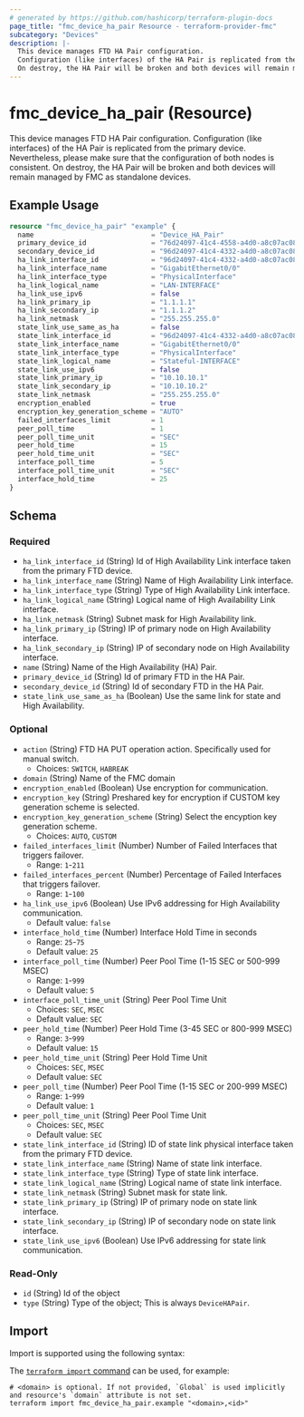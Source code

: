 ```yaml
---
# generated by https://github.com/hashicorp/terraform-plugin-docs
page_title: "fmc_device_ha_pair Resource - terraform-provider-fmc"
subcategory: "Devices"
description: |-
  This device manages FTD HA Pair configuration.
  Configuration (like interfaces) of the HA Pair is replicated from the primary device. Nevertheless, please make sure that the configuration of both nodes is consistent.
  On destroy, the HA Pair will be broken and both devices will remain managed by FMC as standalone devices.
---
```


# fmc_device_ha_pair (Resource)

This device manages FTD HA Pair configuration.
 Configuration (like interfaces) of the HA Pair is replicated from the primary device. Nevertheless, please make sure that the configuration of both nodes is consistent.
 On destroy, the HA Pair will be broken and both devices will remain managed by FMC as standalone devices.

## Example Usage

```terraform
resource "fmc_device_ha_pair" "example" {
  name                             = "Device_HA_Pair"
  primary_device_id                = "76d24097-41c4-4558-a4d0-a8c07ac08470"
  secondary_device_id              = "96d24097-41c4-4332-a4d0-a8c07ac08482"
  ha_link_interface_id             = "96d24097-41c4-4332-a4d0-a8c07ac08482"
  ha_link_interface_name           = "GigabitEthernet0/0"
  ha_link_interface_type           = "PhysicalInterface"
  ha_link_logical_name             = "LAN-INTERFACE"
  ha_link_use_ipv6                 = false
  ha_link_primary_ip               = "1.1.1.1"
  ha_link_secondary_ip             = "1.1.1.2"
  ha_link_netmask                  = "255.255.255.0"
  state_link_use_same_as_ha        = false
  state_link_interface_id          = "96d24097-41c4-4332-a4d0-a8c07ac08482"
  state_link_interface_name        = "GigabitEthernet0/0"
  state_link_interface_type        = "PhysicalInterface"
  state_link_logical_name          = "Stateful-INTERFACE"
  state_link_use_ipv6              = false
  state_link_primary_ip            = "10.10.10.1"
  state_link_secondary_ip          = "10.10.10.2"
  state_link_netmask               = "255.255.255.0"
  encryption_enabled               = true
  encryption_key_generation_scheme = "AUTO"
  failed_interfaces_limit          = 1
  peer_poll_time                   = 1
  peer_poll_time_unit              = "SEC"
  peer_hold_time                   = 15
  peer_hold_time_unit              = "SEC"
  interface_poll_time              = 5
  interface_poll_time_unit         = "SEC"
  interface_hold_time              = 25
}
```

<!-- schema generated by tfplugindocs -->
## Schema

### Required

- `ha_link_interface_id` (String) Id of High Availability Link interface taken from the primary FTD device.
- `ha_link_interface_name` (String) Name of High Availability Link interface.
- `ha_link_interface_type` (String) Type of High Availability Link interface.
- `ha_link_logical_name` (String) Logical name of High Availability Link interface.
- `ha_link_netmask` (String) Subnet mask for High Availability link.
- `ha_link_primary_ip` (String) IP of primary node on High Availability interface.
- `ha_link_secondary_ip` (String) IP of secondary node on High Availability interface.
- `name` (String) Name of the High Availability (HA) Pair.
- `primary_device_id` (String) Id of primary FTD in the HA Pair.
- `secondary_device_id` (String) Id of secondary FTD in the HA Pair.
- `state_link_use_same_as_ha` (Boolean) Use the same link for state and High Availability.

### Optional

- `action` (String) FTD HA PUT operation action. Specifically used for manual switch.
  - Choices: `SWITCH`, `HABREAK`
- `domain` (String) Name of the FMC domain
- `encryption_enabled` (Boolean) Use encryption for communication.
- `encryption_key` (String) Preshared key for encryption if CUSTOM key generation scheme is selected.
- `encryption_key_generation_scheme` (String) Select the encyption key generation scheme.
  - Choices: `AUTO`, `CUSTOM`
- `failed_interfaces_limit` (Number) Number of Failed Interfaces that triggers failover.
  - Range: `1`-`211`
- `failed_interfaces_percent` (Number) Percentage of Failed Interfaces that triggers failover.
  - Range: `1`-`100`
- `ha_link_use_ipv6` (Boolean) Use IPv6 addressing for High Availability communication.
  - Default value: `false`
- `interface_hold_time` (Number) Interface Hold Time in seconds
  - Range: `25`-`75`
  - Default value: `25`
- `interface_poll_time` (Number) Peer Pool Time (1-15 SEC or 500-999 MSEC)
  - Range: `1`-`999`
  - Default value: `5`
- `interface_poll_time_unit` (String) Peer Pool Time Unit
  - Choices: `SEC`, `MSEC`
  - Default value: `SEC`
- `peer_hold_time` (Number) Peer Hold Time (3-45 SEC or 800-999 MSEC)
  - Range: `3`-`999`
  - Default value: `15`
- `peer_hold_time_unit` (String) Peer Hold Time Unit
  - Choices: `SEC`, `MSEC`
  - Default value: `SEC`
- `peer_poll_time` (Number) Peer Pool Time (1-15 SEC or 200-999 MSEC)
  - Range: `1`-`999`
  - Default value: `1`
- `peer_poll_time_unit` (String) Peer Pool Time Unit
  - Choices: `SEC`, `MSEC`
  - Default value: `SEC`
- `state_link_interface_id` (String) ID of state link physical interface taken from the primary FTD device.
- `state_link_interface_name` (String) Name of state link interface.
- `state_link_interface_type` (String) Type of state link interface.
- `state_link_logical_name` (String) Logical name of state link interface.
- `state_link_netmask` (String) Subnet mask for state link.
- `state_link_primary_ip` (String) IP of primary node on state link interface.
- `state_link_secondary_ip` (String) IP of secondary node on state link interface.
- `state_link_use_ipv6` (Boolean) Use IPv6 addressing for state link communication.

### Read-Only

- `id` (String) Id of the object
- `type` (String) Type of the object; This is always `DeviceHAPair`.

## Import

Import is supported using the following syntax:

The [`terraform import` command](https://developer.hashicorp.com/terraform/cli/commands/import) can be used, for example:

```shell
# <domain> is optional. If not provided, `Global` is used implicitly and resource's `domain` attribute is not set.
terraform import fmc_device_ha_pair.example "<domain>,<id>"
```
